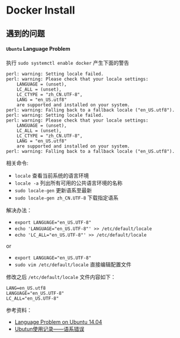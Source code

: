 
# Docker Install


## 遇到的问题
#### `Ubuntu` Language Problem
执行 `sudo systemctl enable docker` 产生下面的警告
```
perl: warning: Setting locale failed.
perl: warning: Please check that your locale settings:
	LANGUAGE = (unset),
	LC_ALL = (unset),
	LC_CTYPE = "zh_CN.UTF-8",
	LANG = "en_US.utf8"
    are supported and installed on your system.
perl: warning: Falling back to a fallback locale ("en_US.utf8").
perl: warning: Setting locale failed.
perl: warning: Please check that your locale settings:
	LANGUAGE = (unset),
	LC_ALL = (unset),
	LC_CTYPE = "zh_CN.UTF-8",
	LANG = "en_US.utf8"
    are supported and installed on your system.
perl: warning: Falling back to a fallback locale ("en_US.utf8").
```

相关命令:

- `locale` 查看当前系统的语言环境
- `locale -a` 列出所有可用的公共语言环境的名称
- `sudo locale-gen` 更新语系至最新
- `sudo locale-gen zh_CN.UTF-8` 下载指定语系

解决办法：

- `export LANGUAGE="en_US.UTF-8"`
- `echo 'LANGUAGE="en_US.UTF-8"' >> /etc/default/locale`
- `echo 'LC_ALL="en_US.UTF-8"' >> /etc/default/locale`

or

- `export LANGUAGE="en_US.UTF-8"`
- `sudo vim /etc/default/locale` 直接编辑配置文件

修改之后 `/etc/default/locale` 文件内容如下：
```
LANG=en_US.utf8
LANGUAGE="en_US.UTF-8"
LC_ALL="en_US.UTF-8"
```

参考资料：

- [Language Problem on Ubuntu 14.04](https://www.digitalocean.com/community/questions/language-problem-on-ubuntu-14-04)
- [Ubutun使用记录——语系错误](https://www.douban.com/note/362250557/)


